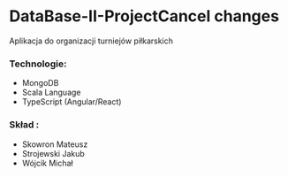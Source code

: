 # DataBase-II-ProjectCancel changes
Aplikacja do organizacji turniejów piłkarskich
### Technologie:  
- MongoDB
- Scala Language
- TypeScript (Angular/React)
### Skład :
- Skowron Mateusz
- Strojewski Jakub
- Wójcik Michał
